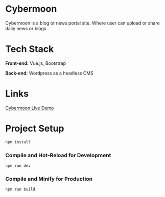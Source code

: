 # Cybermoon

Cybermoon is a blog or news portal site. Where user can upload or share daily news or blogs. 


# Tech Stack

**Front-end:** Vue.js, Bootstrap

**Back-end:** Wordpress as a headless CMS

# Links
[Cybermoon Live Demo](https://cybermoon.epizy.com/)

# Project Setup

```sh
npm install
```

### Compile and Hot-Reload for Development

```sh
npm run dev
```

### Compile and Minify for Production

```sh
npm run build
```
